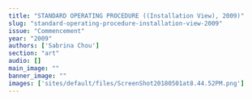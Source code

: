 ```yaml
---
title: "STANDARD OPERATING PROCEDURE ((Installation View), 2009)"
slug: "standard-operating-procedure-installation-view-2009"
issue: "Commencement"
year: "2009"
authors: ['Sabrina Chou']
section: "art"
audio: []
main_image: ""
banner_image: ""
images: ['sites/default/files/ScreenShot20180501at8.44.52PM.png']
---
```

